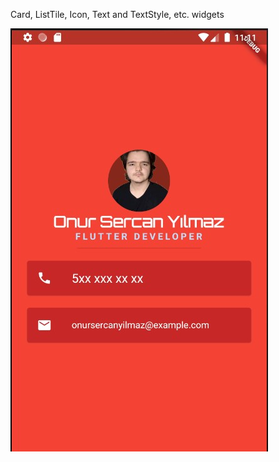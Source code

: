 Card, ListTile, Icon, Text and TextStyle, etc. widgets 

![alt text](https://raw.githubusercontent.com/onursercanyilmaz/snippets/master/Flutter/Business_Card/Ekran%20g%C3%B6r%C3%BCnt%C3%BCs%C3%BC%202020-09-29%20021111.jpg)
